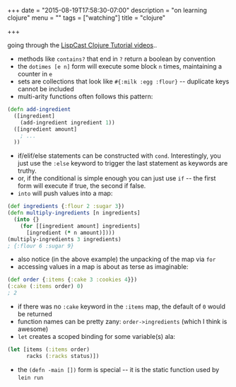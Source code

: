 +++
date = "2015-08-19T17:58:30-07:00"
description = "on learning clojure"
menu = ""
tags = ["watching"]
title = "clojure"

+++

going through the [LispCast Clojure Tutorial videos](http://www.purelyfunctional.tv)..

* methods like `contains?` that end in `?` return a boolean by convention
* the `dotimes [e n]` form will execute some block `n` times,
maintaining a counter in `e`
* sets are collections that look like `#{:milk :egg :flour}` --
duplicate keys cannot be included
* multi-arity functions often follows this pattern:

```clojure
(defn add-ingredient
  ([ingredient]
    (add-ingredient ingredient 1))
  ([ingredient amount]
    ; ...
  ))
```

* if/elif/else statements can be constructed with `cond`.
Interestingly, you just use the `:else` keyword to trigger the last statement
as keywords are truthy.
* or, if the conditional is simple enough you can just use `if` --
the first form will execute if true, the second if false.
* `into` will push values into a map:

```clojure
(def ingredients {:flour 2 :sugar 3})
(defn multiply-ingredients [n ingredients]
  (into {}
    (for [[ingredient amount] ingredients]
      [ingredient (* n amount)])))
(multiply-ingredients 3 ingredients)
; {:flour 6 :sugar 9}
```

* also notice (in the above example) the unpacking of the map via `for`
* accessing values in a map is about as terse as imaginable:

```clojure
(def order {:items {:cake 3 :cookies 4}})
(:cake (:items order) 0)
; 2
```

* if there was no `:cake` keyword in the `:items` map,
the default of `0` would be returned
* function names can be pretty zany: `order->ingredients` (which I think is awesome)
* `let` creates a scoped binding for some variable(s) ala:

```clojure
(let [items (:items order)
      racks (:racks status)])
```

* the `(defn -main [])` form is special -- it is the static function used by `lein run`
